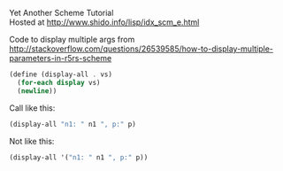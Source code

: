 Yet Another Scheme Tutorial  
Hosted at http://www.shido.info/lisp/idx_scm_e.html   

Code to display multiple args from http://stackoverflow.com/questions/26539585/how-to-display-multiple-parameters-in-r5rs-scheme 
```scheme
(define (display-all . vs)
  (for-each display vs)
  (newline))
```
Call like this:   
```scheme
(display-all "n1: " n1 ", p:" p)
```
Not like this:   
```scheme
(display-all '("n1: " n1 ", p:" p))
```

